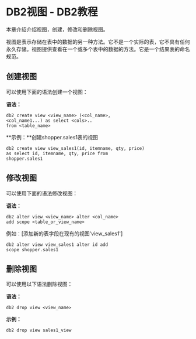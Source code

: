 # DB2视图 - DB2教程

本章介绍介绍视图，创建，修改和删除视图。

视图是表示存储在表中的数据的另一种方法。它不是一个实际的表，它不具有任何永久存储。视图提供查看在一个或多个表中的数据的方法。它是一个结果表的命名规范。

## 创建视图

可以使用下面的语法创建一个视图：

**语法：**

```
db2 create view <view_name> (<col_name>,
<col_name1...) as select <cols>.. 
from <table_name> 

```

**示例：**创建shopper.sales1表的视图

```
db2 create view view_sales1(id, itemname, qty, price) 
as select id, itemname, qty, price from 
shopper.sales1  

```

## 修改视图

可以使用下面的语法修改视图：

**语法：**

```
db2 alter view <view_name> alter <col_name> 
add scope <table_or_view_name> 

```

例如：[添加新的表字段在现有的视图'view_sales1']

```
db2 alter view view_sales1 alter id add 
scope shopper.sales1  

```

## 删除视图

可以使用以下语法删除视图：

**语法：**

```
db2 drop view <view_name> 

```

**示例：**

```
db2 drop view sales1_view  
```

